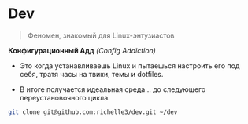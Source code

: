 # Dev

>
> Феномен, знакомый для Linux-энтузиастов
>

**Конфигурационный Адд** *(Config Addiction)*

- Это когда устанавливаешь Linux и пытаешься настроить его под себя, тратя часы на твики, темы и dotfiles.

- В итоге получается идеальная среда... до следующего переустановочного цикла.

```bash
git clone git@github.com:richelle3/dev.git ~/dev
```

